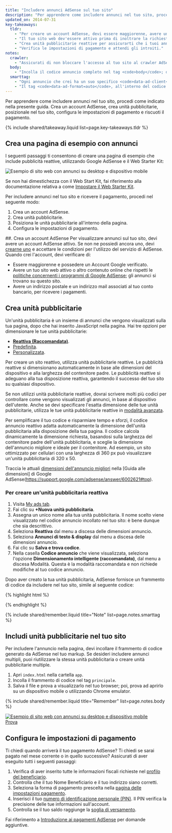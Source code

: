 ```yaml
---
title: "Includere annunci AdSense sul tuo sito"
description: "Per apprendere come includere annunci nel tuo sito, procedi come indicato nella presente guida. Crea un account AdSense, crea unità pubblicitarie, posizionale nel tuo sito, configura le impostazioni di pagamento e riscuoti il pagamento."
updated_on: 2014-07-31
key-takeaways:
  tldr:
    - "Per creare un account AdSense, devi essere maggiorenne, avere un Account Google e un indirizzo."
    - "Il tuo sito web dev'essere attivo prima di inoltrare la richiesta e il contenuto del sito web deve rispettare le politiche AdSense."
    - "Crea unità pubblicitarie reattive per assicurarti che i tuoi annunci siano idonei, indipendentemente dal dispositivo utilizzato dall'utente per visualizzarli."
    - "Verifica le impostazioni di pagamento e attendi gli introiti."
notes:
  crawler:
    - "Assicurati di non bloccare l'accesso al tuo sito al crawler AdSense (vedi questo utile argomento in <a href='https://support.google.com/adsense/answer/10532'></a>)."
  body:
    - "Incolla il codice annuncio completo nel tag <code>body</code>; diversamente, gli annunci non funzionano."
  smarttag:
    - "Ogni annuncio che crei ha un suo specifico <code>data-ad-client</code> e <code>data-ad-slot</code>."
    - "Il tag <code>data-ad-format=auto</code>, all'interno del codice annuncio generato, attiva il posizionamento intelligente per l'unità pubblicitaria reattiva."
---
```


<p class="intro">
  Per apprendere come includere annunci nel tuo sito, procedi come indicato nella presente guida. Crea un account AdSense, crea unità pubblicitarie, posizionale nel tuo sito, configura le impostazioni di pagamento e riscuoti il pagamento.
</p>



{% include shared/takeaway.liquid list=page.key-takeaways.tldr %}

## Crea una pagina di esempio con annunci

I seguenti passaggi ti consentono di creare una pagina di esempio che include pubblicità reattive, utilizzando Google AdSense e il Web Starter Kit:

<img src="images/ad-ss-600.png" sizes="100vw"
  srcset="images/ad-ss-1200.png 1200w,
          images/ad-ss-900.png 900w,
          images/ad-ss-600.png 600w,
          images/ad-ss-300.png 300w"
  alt="Esempio di sito web con annunci su desktop e dispositivo mobile">

Se non hai dimestichezza con il Web Start Kit, fai riferimento alla documentazione relativa a come [Impostare il Web Starter Kit]({{site.fundamentals}}/tools/setup/setup_kit.html).

Per includere annunci nel tuo sito e ricevere il pagamento, procedi nel seguente modo:

1. Crea un account AdSense.
2. Crea unità pubblicitarie.
3. Posiziona le unità pubblicitarie all'interno della pagina.
4. Configura le impostazioni di pagamento.

##. Crea un account AdSense
Per visualizzare annunci sul tuo sito, devi avere un account AdSense attivo. Se non ne possiedi ancora uno, devi [crearne uno](https://www.google.com/adsense/) e accettare le condizioni per l'utilizzo del servizio di AdSense.  Quando crei l'account, devi verificare di:

* Essere maggiorenne e possedere un Account Google verificato.
* Avere un tuo sito web attivo o altro contenuto online che rispetti le
[politiche concernenti i programmi di Google AdSense](https://support.google.com/adsense/answer/48182); gli annunci si trovano su questo sito.
* Avere un indirizzo postale e un indirizzo mail associati al tuo conto bancario, per ricevere i pagamenti.

## Crea unità pubblicitarie

Un'unità pubblicitaria è un insieme di annunci che vengono visualizzati sulla tua pagina, dopo che hai inserito JavaScript nella pagina.  Hai tre opzioni per dimensionare le tue unità pubblicitarie:

* **[Reattiva (Raccomandata)](https://support.google.com/adsense/answer/3213689)**.
* [Predefinita](https://support.google.com/adsense/answer/6002621).
* [Personalizzata](https://support.google.com/adsense/answer/3289364).

Per creare un sito reattivo, utilizza unità pubblicitarie reattive.
Le pubblicità reattive si dimensionano automaticamente in base alle dimensioni del dispositivo e alla larghezza del contenitore padre.
Le pubblicità reattive si adeguano alla tua disposizione reattiva, garantendo il successo del tuo sito su qualsiasi dispositivo.

Se non utilizzi unità pubblicitarie reattive, dovrai scrivere molti più codici per controllare come vengono visualizzati gli annunci, in base al dispositivo dell'utente. Anche se devi specificare l'esatta dimensione delle tue unità pubblicitarie, utilizza le tue unità pubblicitarie reattive in [modalità avanzata]({{site.fundamentals}}/monetization/ads/customize-ads.html#what-if-responsive-sizing-isnt-enough).

Per semplificare il tuo codice e risparmiare tempo e sforzi, il codice annuncio reattivo adatta automaticamente la dimensione dell'unità pubblicitaria alla disposizione della tua pagina.
Il codice calcola dinamicamente la dimensione richiesta, basandosi sulla larghezza del contenitore padre dell'unità pubblicitaria, e sceglie la dimensione dell'annuncio migliore e ideale per il contenitore.
Ad esempio, un sito ottimizzato per cellulari con una larghezza di 360 px può visualizzare un'unità pubblicitaria di 320 x 50.

Traccia le attuali [dimensioni dell'annuncio migliori](https://support.google.com/adsense/answer/6002621#top) nella [Guida alle dimensioni] di Google AdSense(https://support.google.com/adsense/answer/6002621#top).

### Per creare un'unità pubblicitaria reattiva

1. Visita [My ads tab](https://www.google.com/adsense/app#myads-springboard).
2. Fai clic su <strong>+Nuova unità pubblicitaria</strong>.
3. Assegna un unico nome alla tua unità pubblicitaria. Il nome scelto viene visualizzato nel codice annuncio incollato nel tuo sito: è bene dunque che sia descrittivo.
4. Seleziona <strong>Reattiva</strong> dal menu a discesa delle dimensioni annuncio.
5. Seleziona <strong>Annunci di testo & display</strong> dal menu a discesa delle dimensioni annuncio.
6. Fai clic su <strong>Salva e trova codice</strong>.
7. Nella casella <strong>Codice annuncio</strong> che viene visualizzata, seleziona l'opzione <strong>Dimensionamento intelligente (raccomandato)</strong>, dal menu a discesa Modalità.
Questa è la modalità raccomandata e non richiede modifiche al tuo codice annuncio.

Dopo aver creato la tua unità pubblicitaria, AdSense fornisce un frammento di codice da includere nel tuo sito, simile al seguente codice:

{% highlight html %}
<script async src="//pagead2.googlesyndication.com/pagead/js/adsbygoogle.js"></script>
<!-- Top ad in web starter kit sample -->
<ins class="adsbygoogle"
  style="display:block"
  data-ad-client="XX-XXX-XXXXXXXXXXXXXXXX"
  data-ad-slot="XXXXXXXXXX"
  data-ad-format="auto"></ins>
<script>
  (adsbygoogle = window.adsbygoogle || []).push({});
</script>
{% endhighlight %}

{% include shared/remember.liquid title="Note" list=page.notes.smarttag %}

## Includi unità pubblicitarie nel tuo sito

Per includere l'annuncio nella pagina, devi incollare il frammento di codice generato da AdSense nel tuo markup. Se desideri includere annunci multipli, puoi riutilizzare la stessa unità pubblicitaria o creare unità pubblicitarie multiple.

1. Apri `index.html` nella cartella `app`.
2. Incolla il frammento di codice nel tag `principale`.
3. Salva il file e prova a visualizzarlo nel tuo browser; poi, prova ad aprirlo su un dispositivo mobile o utilizzando Chrome emulator.

{% include shared/remember.liquid title="Remember" list=page.notes.body %}

<div>
  <a href="/web/fundamentals/resources/samples/monetization/ads/">
    <img src="images/ad-ss-600.png" sizes="100vw"
      srcset="images/ad-ss-1200.png 1200w,
              images/ad-ss-900.png 900w,
              images/ad-ss-600.png 600w,
              images/ad-ss-300.png 300w"
      alt="Esempio di sito web con annunci su desktop e dispositivo mobile">
    <br>
    Prova
  </a>
</div>

## Configura le impostazioni di pagamento

Ti chiedi quando arriverà il tuo pagamento AdSense? Ti chiedi se sarai pagato nel mese corrente o in quello successivo? Assicurati di aver eseguito tutti i seguenti passaggi:

1. Verifica di aver inserito tutte le informazioni fiscali richieste nel [profilo del beneficiario](https://www.google.com/adsense/app#payments3/h=BILLING_PROFILE).
2. Controlla che il tuo Nome Beneficiario e il tuo indirizzo siano corretti.
3. Seleziona la forma di pagamento prescelta nella [pagina delle impostazioni pagamento](https://www.google.com/adsense/app#payments3/h=ACCOUNT_SETTINGS).
4. Inserisci il tuo [numero di identificazione personale (PIN)](https://support.google.com/adsense/answer/157667). Il PIN verifica la precisione delle tue informazioni sull'account.
5. Controlla se il tuo saldo raggiunge la [soglia di versamento](https://support.google.com/adsense/answer/1709871).

Fai riferimento a [Introduzione ai pagamenti AdSense](https://support.google.com/adsense/answer/1709858) per domande aggiuntive.
